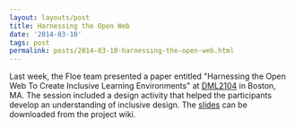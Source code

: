 ```yaml
---
layout: layouts/post
title: Harnessing the Open Web
date: '2014-03-10'
tags: post
permalink: posts/2014-03-10-harnessing-the-open-web.html
---
```

<p>Last week, the Floe team presented a paper entitled
                    "Harnessing the Open Web To Create Inclusive Learning Environments" at
                    <a href="http://dml2014.dmlhub.net/">DML2104</a> in Boston, MA. The session included a design activity that helped the participants develop an understanding of inclusive design.
                    The <a href="http://wiki.fluidproject.org/download/attachments/1707985/DigitalMediaLearning.key?version=1&modificationDate=1398183713676&api=v2">slides</a> can be downloaded from the project wiki.
                </p>
            
